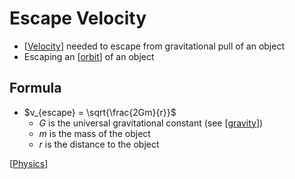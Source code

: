 # Escape Velocity

- [[Velocity]] needed to escape from gravitational pull of an object
- Escaping an [[orbit]] of an object

## Formula

- $v_{escape} = \sqrt{\frac{2Gm}{r}}$
  - $G$ is the universal gravitational constant (see [[gravity]])
  - $m$ is the mass of the object
  - $r$ is the distance to the object

[[Physics]]

[//begin]: # "Autogenerated link references for markdown compatibility"
[Velocity]: velocity "Velocity"
[orbit]: orbit "Orbit"
[gravity]: gravity "Gravity"
[Physics]: physics "Physics"
[//end]: # "Autogenerated link references"